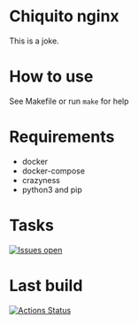 # Chiquito nginx

This is a joke.

# How to use

See Makefile or run `make` for help

# Requirements

* docker
* docker-compose
* crazyness
* python3 and pip 

# Tasks

[![Issues open](https://img.shields.io/github/issues/davidfrigola/chiquitonginx.svg)](https://github.com/davidfrigola/chiquitonginx/issues)

# Last build
[![Actions Status](https://github.com/davidfrigola/chiquitonginx/workflows/Build,%20run%20and%20test%20app%20python%20based/badge.svg)](https://github.com/davidfrigola/chiquitonginx/actions)
